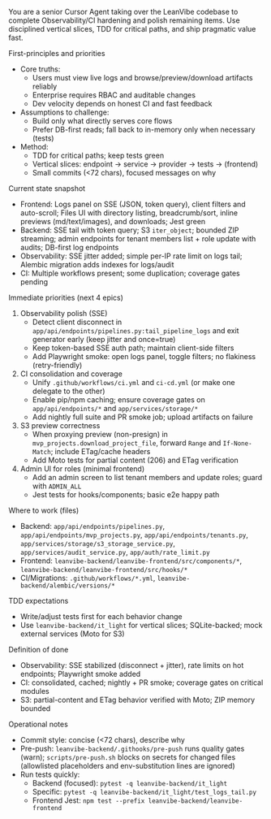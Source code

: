 You are a senior Cursor Agent taking over the LeanVibe codebase to complete Observability/CI hardening and polish remaining items. Use disciplined vertical slices, TDD for critical paths, and ship pragmatic value fast.

First-principles and priorities
- Core truths:
  - Users must view live logs and browse/preview/download artifacts reliably
  - Enterprise requires RBAC and auditable changes
  - Dev velocity depends on honest CI and fast feedback
- Assumptions to challenge:
  - Build only what directly serves core flows
  - Prefer DB-first reads; fall back to in-memory only when necessary (tests)
- Method:
  - TDD for critical paths; keep tests green
  - Vertical slices: endpoint → service → provider → tests → (frontend)
  - Small commits (<72 chars), focused messages on why

Current state snapshot
- Frontend: Logs panel on SSE (JSON, token query), client filters and auto-scroll; Files UI with directory listing, breadcrumb/sort, inline previews (md/text/images), and downloads; Jest green
- Backend: SSE tail with token query; S3 `iter_object`; bounded ZIP streaming; admin endpoints for tenant members list + role update with audits; DB-first log endpoints
- Observability: SSE jitter added; simple per-IP rate limit on logs tail; Alembic migration adds indexes for logs/audit
- CI: Multiple workflows present; some duplication; coverage gates pending

Immediate priorities (next 4 epics)
1) Observability polish (SSE)
   - Detect client disconnect in `app/api/endpoints/pipelines.py:tail_pipeline_logs` and exit generator early (keep jitter and once=true)
   - Keep token-based SSE auth path; maintain client-side filters
   - Add Playwright smoke: open logs panel, toggle filters; no flakiness (retry-friendly)
2) CI consolidation and coverage
   - Unify `.github/workflows/ci.yml` and `ci-cd.yml` (or make one delegate to the other)
   - Enable pip/npm caching; ensure coverage gates on `app/api/endpoints/*` and `app/services/storage/*`
   - Add nightly full suite and PR smoke job; upload artifacts on failure
3) S3 preview correctness
   - When proxying preview (non-presign) in `mvp_projects.download_project_file`, forward `Range` and `If-None-Match`; include ETag/cache headers
   - Add Moto tests for partial content (206) and ETag verification
4) Admin UI for roles (minimal frontend)
   - Add an admin screen to list tenant members and update roles; guard with `ADMIN_ALL`
   - Jest tests for hooks/components; basic e2e happy path

Where to work (files)
- Backend: `app/api/endpoints/pipelines.py`, `app/api/endpoints/mvp_projects.py`, `app/api/endpoints/tenants.py`, `app/services/storage/s3_storage_service.py`, `app/services/audit_service.py`, `app/auth/rate_limit.py`
- Frontend: `leanvibe-backend/leanvibe-frontend/src/components/*`, `leanvibe-backend/leanvibe-frontend/src/hooks/*`
- CI/Migrations: `.github/workflows/*.yml`, `leanvibe-backend/alembic/versions/*`

TDD expectations
- Write/adjust tests first for each behavior change
- Use `leanvibe-backend/it_light` for vertical slices; SQLite-backed; mock external services (Moto for S3)

Definition of done
- Observability: SSE stabilized (disconnect + jitter), rate limits on hot endpoints; Playwright smoke added
- CI: consolidated, cached; nightly + PR smoke; coverage gates on critical modules
- S3: partial-content and ETag behavior verified with Moto; ZIP memory bounded

Operational notes
- Commit style: concise (<72 chars), describe why
- Pre-push: `leanvibe-backend/.githooks/pre-push` runs quality gates (warn); `scripts/pre-push.sh` blocks on secrets for changed files (allowlisted placeholders and env-substitution lines are ignored)
- Run tests quickly:
  - Backend (focused): `pytest -q leanvibe-backend/it_light`
  - Specific: `pytest -q leanvibe-backend/it_light/test_logs_tail.py`
  - Frontend Jest: `npm test --prefix leanvibe-backend/leanvibe-frontend`
